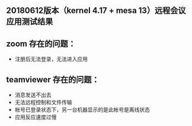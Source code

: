 ## 20180612版本（kernel 4.17 + mesa 13）远程会议应用测试结果

## zoom 存在的问题：
 - 注册后无法登录，无法进入应用

## teamviewer 存在的问题：
 - 消息发送不出去
 - 无法远程控制和文件传输
 - 帐号已登录状态下，另一台机器显示的是此帐号是离线状态
 - 应用反应速度过慢
